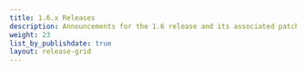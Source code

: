 ```yaml
---
title: 1.6.x Releases
description: Announcements for the 1.6 release and its associated patch releases.
weight: 23
list_by_publishdate: true
layout: release-grid
---
```

